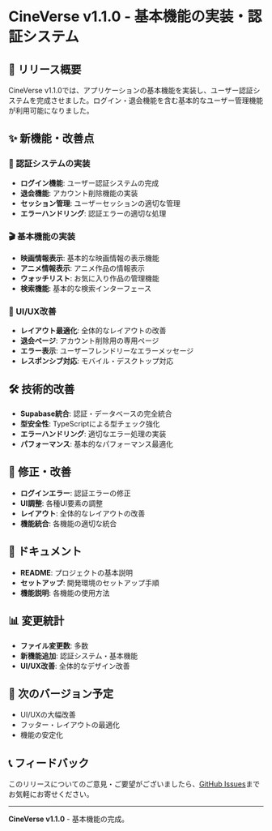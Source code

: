 # CineVerse v1.1.0 - 基本機能の実装・認証システム

## 🎉 リリース概要

CineVerse v1.1.0では、アプリケーションの基本機能を実装し、ユーザー認証システムを完成させました。ログイン・退会機能を含む基本的なユーザー管理機能が利用可能になりました。

## ✨ 新機能・改善点

### 🔐 認証システムの実装
- **ログイン機能**: ユーザー認証システムの完成
- **退会機能**: アカウント削除機能の実装
- **セッション管理**: ユーザーセッションの適切な管理
- **エラーハンドリング**: 認証エラーの適切な処理

### 🎬 基本機能の実装
- **映画情報表示**: 基本的な映画情報の表示機能
- **アニメ情報表示**: アニメ作品の情報表示
- **ウォッチリスト**: お気に入り作品の管理機能
- **検索機能**: 基本的な検索インターフェース

### 🎨 UI/UX改善
- **レイアウト最適化**: 全体的なレイアウトの改善
- **退会ページ**: アカウント削除用の専用ページ
- **エラー表示**: ユーザーフレンドリーなエラーメッセージ
- **レスポンシブ対応**: モバイル・デスクトップ対応

## 🛠️ 技術的改善
- **Supabase統合**: 認証・データベースの完全統合
- **型安全性**: TypeScriptによる型チェック強化
- **エラーハンドリング**: 適切なエラー処理の実装
- **パフォーマンス**: 基本的なパフォーマンス最適化

## 🔧 修正・改善
- **ログインエラー**: 認証エラーの修正
- **UI調整**: 各種UI要素の調整
- **レイアウト**: 全体的なレイアウトの改善
- **機能統合**: 各機能の適切な統合

## 📝 ドキュメント
- **README**: プロジェクトの基本説明
- **セットアップ**: 開発環境のセットアップ手順
- **機能説明**: 各機能の使用方法

## 📊 変更統計
- **ファイル変更数**: 多数
- **新機能追加**: 認証システム・基本機能
- **UI/UX改善**: 全体的なデザイン改善

## 🚀 次のバージョン予定
- UI/UXの大幅改善
- フッター・レイアウトの最適化
- 機能の安定化

## 📞 フィードバック
このリリースについてのご意見・ご要望がございましたら、[GitHub Issues](https://github.com/xxnaokixx-zzz/CineVerse/issues)までお気軽にお寄せください。

---

**CineVerse v1.1.0** - 基本機能の完成。 